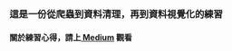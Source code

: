 ### 這是一份從爬蟲到資料清理，再到資料視覺化的練習
#### 關於練習心得，請上[ Medium](https://medium.com/@j4320866/%E7%88%AC%E8%9F%B2-%E8%B3%87%E6%96%99%E6%B8%85%E7%90%86-%E5%96%AE%E5%93%81%E5%92%96%E5%95%A1%E8%B1%86%E5%B8%82%E5%A0%B4%E8%A7%80%E5%AF%9F-%E4%B8%8A-f9427a1db2aa) 觀看
